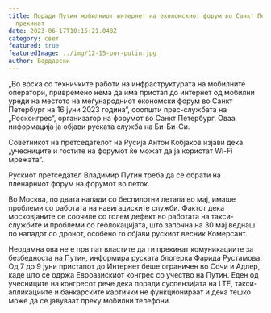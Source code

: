 ```yaml
---
title: Поради Путин мобилниот интернет на економскиот форум во Санкт Петербург е
  прекинат
date: 2023-06-17T10:15:21.048Z
category: свет
featured: true
featuredImage: ../img/12-15-por-putin.jpg
author: Вардарски
---
```

„Во врска со техничките работи на инфраструктурата на мобилните оператори, привремено нема да има пристап до интернет од мобилни уреди на местото на меѓународниот економски форум во Санкт Петербург на 16 јуни 2023 година“, соопшти прес-службата на „Росконгрес“, организатор на форумот во Санкт Петербург. Оваа информација ја објави руската служба на Би-Би-Си.

Советникот на претседателот на Русија Антон Кобјаков изјави дека „учесниците и гостите на форумот ќе можат да ја користат Wi-Fi мрежата“.

Рускиот претседател Владимир Путин треба да се обрати на пленарниот форум на форумот во петок.

Во Москва, по двата напади со беспилотни летала во мај, имаше проблеми со работата на навигациските служби. Фактот дека московјаните се соочиле со голем дефект во работата на такси-службите и проблеми со геолокацијата, што започна на 30 мај веднаш по нападот со дронот, особено го објави рускиот весник Комерсант.

Неодамна ова не е прв пат властите да ги прекинат комуникациите за безбедноста на Путин, информира руската блогерка Фарида Рустамова. Од 7 до 9 јуни пристапот до Интернет беше ограничен во Сочи и Адлер, каде што се одржа Евроазискиот конгрес со учество на Путин. Еден од учесниците на конгресот рече дека поради суспензијата на LTE, такси-апликациите и банкарските картички не функционираат и дека тешко може да се јавуваат преку мобилни телефони.